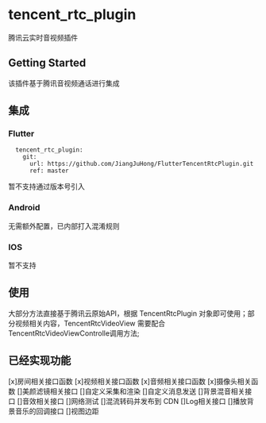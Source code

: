 # tencent_rtc_plugin

腾讯云实时音视频插件

## Getting Started

该插件基于腾讯音视频通话进行集成

## 集成

### Flutter
```
  tencent_rtc_plugin:
    git:
      url: https://github.com/JiangJuHong/FlutterTencentRtcPlugin.git
      ref: master
```
暂不支持通过版本号引入

### Android
无需额外配置，已内部打入混淆规则

### IOS
暂不支持

## 使用
大部分方法直接基于腾讯云原始API，根据 TencentRtcPlugin 对象即可使用；部分视频相关内容，TencentRtcVideoView 需要配合 TencentRtcVideoViewControlle调用方法;

## 已经实现功能
[x]房间相关接口函数
[x]视频相关接口函数
[x]音频相关接口函数
[x]摄像头相关函数
[]美颜滤镜相关接口
[]自定义采集和渲染
[]自定义消息发送
[]背景混音相关接口
[]音效相关接口
[]网络测试
[]混流转码并发布到 CDN
[]Log相关接口
[]播放背景音乐的回调接口
[]视图边距